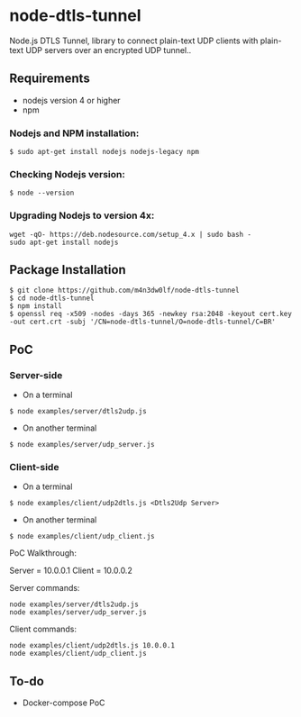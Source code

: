 # node-dtls-tunnel

Node.js DTLS Tunnel, library to connect plain-text UDP clients with plain-text UDP servers over an encrypted UDP tunnel..

## Requirements

- nodejs version 4 or higher
- npm

### Nodejs and NPM installation:
```
$ sudo apt-get install nodejs nodejs-legacy npm
```

### Checking Nodejs version:
```
$ node --version
```

### Upgrading Nodejs to version 4x:
```
wget -qO- https://deb.nodesource.com/setup_4.x | sudo bash -
sudo apt-get install nodejs
```

## Package Installation

```
$ git clone https://github.com/m4n3dw0lf/node-dtls-tunnel
$ cd node-dtls-tunnel
$ npm install
$ openssl req -x509 -nodes -days 365 -newkey rsa:2048 -keyout cert.key -out cert.crt -subj '/CN=node-dtls-tunnel/O=node-dtls-tunnel/C=BR'
```

## PoC

### Server-side

- On a terminal
```
$ node examples/server/dtls2udp.js
```

- On another terminal
```
$ node examples/server/udp_server.js
```

### Client-side

- On a terminal
```
$ node examples/client/udp2dtls.js <Dtls2Udp Server>
```

- On another terminal
```
$ node examples/client/udp_client.js
```

PoC Walkthrough:

Server = 10.0.0.1
Client = 10.0.0.2

Server commands:
```
node examples/server/dtls2udp.js 
node examples/server/udp_server.js
```

Client commands:
```
node examples/client/udp2dtls.js 10.0.0.1
node examples/client/udp_client.js
```

## To-do 

 - Docker-compose PoC
